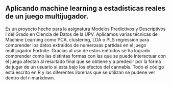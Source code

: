 ## Aplicando machine learning a estadísticas reales de un juego multijugador.

Es un proyecto hecho para la asignatura Modelos Predictivos y Descriptivos I del Grado en Ciencia de Datos de la UPV. 
Aplicamos varias técnicas de Machine Learning como PCA, clustering, LDA o PLS regression para comprender los datos extraídos de numerosas partidas en el juego multijugador Fortnite. Gracias al uso de estos métodos se ha logrado comprender como las distintas formas con las que se puede interactuar con el juego afectan al resultado final que se obtiene y a predecir por la forma de jugar de un usuario si esta bajo los efectos del cannabis. Todo el código está escrito en R y las diferentes librerías que se utilizan se pudene ver dentro del r-markdown.
